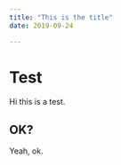 ```yaml
---
title: "This is the title"
date: 2019-09-24

---
```


# Test

Hi this is a test. 

## OK?
 
Yeah, ok. 



